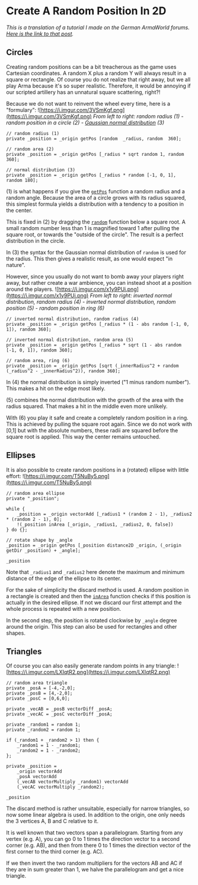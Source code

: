 # Create A Random Position In 2D
_This is a translation of a tutorial I made on the German ArmaWorld forums. [Here is the link to that post](https://armaworld.de/index.php?thread/3796-zufällige-position-erzeugen/)._

## Circles

Creating random positions can be a bit treacherous as the game uses Cartesian coordinates.
A random X plus a random Y will always result in a square or rectangle.
Of course you do not realize that right away, but we all play Arma because it's so super realistic.
Therefore, it would be annoying if our scripted artillery has an unnatural square scattering, right?!

Because we do not want to reinvent the wheel every time, here is a "formulary": 
![https://i.imgur.com/3VSmKgf.png](https://i.imgur.com/3VSmKgf.png)
_From left to right: 
random radius (1) - random position in a circle (2) - [Gaussian normal distribution](https://en.wikipedia.org/wiki/Normal_distribution) (3)_
```sqf
// random radius (1)
private _position = _origin getPos [random  _radius, random  360];

// random area (2)
private _position = _origin getPos [_radius * sqrt random 1, random 360];

// normal distribution (3)
private _position = _origin getPos [_radius * random [-1, 0, 1], random 180];
```
(1) is what happens if you give the [`getPos`](https://community.bistudio.com/wiki/getPos) function a random radius and a random angle.
Because the area of a circle grows with its radius squared, this simplest formula yields a distribution with a tendency to a position in the center.

This is fixed in (2) by dragging the [`random`](https://community.bistudio.com/wiki/random) function below a square root.
A small random number less than 1 is magnified toward 1 after pulling the square root, or towards the "outside of the circle".
The result is a perfect distribution in the circle.

In (3) the syntax for the Gaussian normal distribution of `random` is used for the radius.
This then gives a realistic result, as one would expect "in nature".

However, since you usually do not want to bomb away your players right away, but rather create a war ambience, you can instead shoot at a position around the players. 
![https://i.imgur.com/x1y9PUi.png](https://i.imgur.com/x1y9PUi.png)
_From left to right: 
inverted normal distribution, random radius (4) - inverted normal distribution, random position (5) - random position in ring (6)_
```sqf
// inverted normal distribution, random radius (4)
private _position = _origin getPos [_radius * (1 - abs random [-1, 0, 1]), random 360];

// inverted normal distribution, random area (5)
private _position = _origin getPos [_radius * sqrt (1 - abs random [-1, 0, 1]), random 360];

// random area, ring (6)
private _position = _origin getPos [sqrt (_innerRadius^2 + random (_radius^2 - _innerRadius^2)), random 360];
```
In (4) the normal distribution is simply inverted ("1 minus random number").
This makes a hit on the edge most likely.

(5) combines the normal distribution with the growth of the area with the radius squared.
That makes a hit in the middle even more unlikely.

With (6) you play it safe and create a completely random position in a ring.
This is achieved by pulling the square root again.
Since we do not work with [0,1] but with the absolute numbers, these radii are squared before the square root is applied.
This way the center remains untouched.


## Ellipses
It is also possible to create random positions in a (rotated) ellipse with little effort:
![https://i.imgur.com/T5NuBy5.png](https://i.imgur.com/T5NuBy5.png)
```sqf
// random area ellipse
private "_position";

while {
    _position = _origin vectorAdd [_radius1 * (random 2 - 1), _radius2 * (random 2 - 1), 0];
    !(_position inArea [_origin, _radius1, _radius2, 0, false])
} do {};

// rotate shape by _angle
_position = _origin getPos [_position distance2D _origin, (_origin getDir _position) + _angle];

_position
```
Note that `_radius1` and `_radius2` here denote the maximum and minimum distance of the edge of the ellipse to its center.

For the sake of simplicity the discard method is used.
A random position in a rectangle is created and then the [`inArea`](https://community.bistudio.com/wiki/inArea) function checks if this position is actually in the desired ellipse.
If not we discard our first attempt and the whole process is repeated with a new position.

In the second step, the position is rotated clockwise by `_angle` degree around the origin.
This step can also be used for rectangles and other shapes.

## Triangles
Of course you can also easily generate random points in any triangle:
![https://i.imgur.com/LXIqtR2.png](https://i.imgur.com/LXIqtR2.png)
```sqf
// random area triangle
private _posA = [-4,-2,0];
private _posB = [4,-2,0];
private _posC = [0,6,0];

private _vecAB = _posB vectorDiff _posA;
private _vecAC = _posC vectorDiff _posA;

private _random1 = random 1;
private _random2 = random 1;

if (_random1 + _random2 > 1) then {
    _random1 = 1 - _random1;
    _random2 = 1 - _random2;
};

private _position =
    _origin vectorAdd
    _posA vectorAdd
    (_vecAB vectorMultiply _random1) vectorAdd
    (_vecAC vectorMultiply _random2);

_position
```
The discard method is rather unsuitable, especially for narrow triangles, so now some linear algebra is used.
In addition to the origin, one only needs the 3 vertices A, B and C relative to it.

It is well known that two vectors span a parallelogram. Starting from any vertex (e.g. A), you can go 0 to 1 times the direction vector to a second corner (e.g. AB), and then from there 0 to 1 times the direction vector of the first corner to the third corner (e.g. AC).

If we then invert the two random multipliers for the vectors AB and AC if they are in sum greater than 1, we halve the parallelogram and get a nice triangle.
